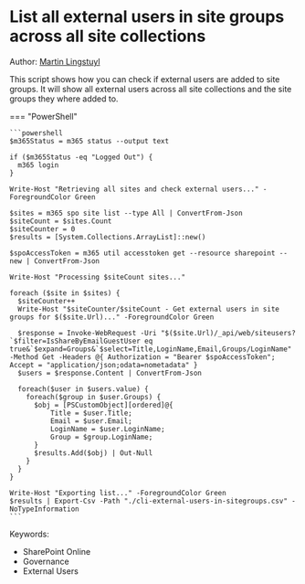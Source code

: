 # List all external users in site groups across all site collections

Author: [Martin Lingstuyl](https://www.blimped.nl)

This script shows how you can check if external users are added to site groups. It will show all external users across all site collections and the site groups they where added to.

=== "PowerShell"

    ```powershell
    $m365Status = m365 status --output text

    if ($m365Status -eq "Logged Out") {
      m365 login
    }

    Write-Host "Retrieving all sites and check external users..." -ForegroundColor Green

    $sites = m365 spo site list --type All | ConvertFrom-Json
    $siteCount = $sites.Count
    $siteCounter = 0
    $results = [System.Collections.ArrayList]::new()

    $spoAccessToken = m365 util accesstoken get --resource sharepoint --new | ConvertFrom-Json

    Write-Host "Processing $siteCount sites..."

    foreach ($site in $sites) {
      $siteCounter++  
      Write-Host "$siteCounter/$siteCount - Get external users in site groups for $($site.Url)..." -ForegroundColor Green

      $response = Invoke-WebRequest -Uri "$($site.Url)/_api/web/siteusers?`$filter=IsShareByEmailGuestUser eq true&`$expand=Groups&`$select=Title,LoginName,Email,Groups/LoginName" -Method Get -Headers @{ Authorization = "Bearer $spoAccessToken"; Accept = "application/json;odata=nometadata" }
      $users = $response.Content | ConvertFrom-Json  

      foreach($user in $users.value) {
        foreach($group in $user.Groups) {
          $obj = [PSCustomObject][ordered]@{
              Title = $user.Title;
              Email = $user.Email;
              LoginName = $user.LoginName;
              Group = $group.LoginName;
          }
          $results.Add($obj) | Out-Null
        }
      }
    }

    Write-Host "Exporting list..." -ForegroundColor Green
    $results | Export-Csv -Path "./cli-external-users-in-sitegroups.csv" -NoTypeInformation
    ```

Keywords:

- SharePoint Online
- Governance
- External Users
